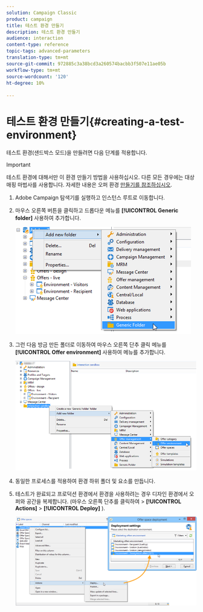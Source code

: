 ```yaml
---
solution: Campaign Classic
product: campaign
title: 테스트 환경 만들기
description: 테스트 환경 만들기
audience: interaction
content-type: reference
topic-tags: advanced-parameters
translation-type: tm+mt
source-git-commit: 972885c3a38bcd3a260574bacbb3f507e11ae05b
workflow-type: tm+mt
source-wordcount: '120'
ht-degree: 10%

---
```



# 테스트 환경 만들기{#creating-a-test-environment}

테스트 환경(샌드박스 모드)을 만들려면 다음 단계를 적용합니다.

>[!IMPORTANT]
>
>테스트 환경에 대해서만 이 환경 만들기 방법을 사용하십시오. 다른 모든 경우에는 대상 매핑 마법사를 사용합니다. 자세한 내용은 오퍼 환경 [만들기를 참조하십시오](../../interaction/using/live-design-environments.md#creating-an-offer-environment).

1. Adobe Campaign 탐색기를 실행하고 인스턴스 루트로 이동합니다.
1. 마우스 오른쪽 버튼을 클릭하고 드롭다운 메뉴를 **[!UICONTROL Generic folder]** 사용하여 추가합니다.

   ![](assets/offer_env_creation_001.png)

1. 그런 다음 방금 만든 폴더로 이동하여 마우스 오른쪽 단추 클릭 메뉴를 **[!UICONTROL Offer environment]** 사용하여 메뉴를 추가합니다.

   ![](assets/offer_env_creation_001bis.png)

1. 동일한 프로세스를 적용하여 환경 하위 폴더 및 요소를 만듭니다.
1. 테스트가 완료되고 프로덕션 환경에서 환경을 사용하려는 경우 디자인 환경에서 오퍼와 공간을 복제합니다. (마우스 오른쪽 단추를 클릭하여 > **[!UICONTROL Actions]** > **[!UICONTROL Deploy]** ).

   ![](assets/migration_interaction_5.png)


